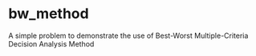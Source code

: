# bw_method
A simple problem to demonstrate the use of Best-Worst Multiple-Criteria Decision Analysis Method
